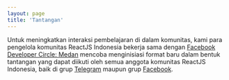 ```yaml
---
layout: page
title: 'Tantangan'
---
```


Untuk meningkatkan interaksi pembelajaran di dalam komunitas, kami para pengelola komunitas ReactJS Indonesia bekerja sama dengan [Facebook Developer Circle: Medan](https://www.facebook.com/groups/DevCMedan) mencoba menginisiasi format baru dalam bentuk tantangan yang dapat diikuti oleh semua anggota komunitas ReactJS Indonesia, baik di grup [Telegram](https://t.me/react_id) maupun grup [Facebook](https://www.facebook.com/groups/442974152553174/).
